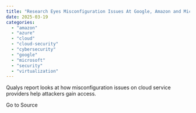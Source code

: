 ```yaml
---
title: "Research Eyes Misconfiguration Issues At Google, Amazon and Microsoft Cloud"
date: 2025-03-19
categories: 
  - "amazon"
  - "azure"
  - "cloud"
  - "cloud-security"
  - "cybersecurity"
  - "google"
  - "microsoft"
  - "security"
  - "virtualization"
---
```


Qualys report looks at how misconfiguration issues on cloud service providers help attackers gain access.

Go to Source
